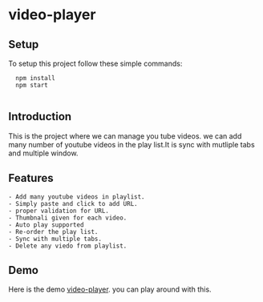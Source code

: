 # video-player

## Setup

  To setup this project follow these simple commands:
  ```
    npm install
    npm start
    
  ```

## Introduction

 
 This is the project where we can manage you tube videos. we can add many number of youtube videos in the play list.It is sync with mutliple tabs and multiple window.
    
## Features

    - Add many youtube videos in playlist.
    - Simply paste and click to add URL.
    - proper validation for URL.
    - Thumbnali given for each video.
    - Auto play supported
    - Re-order the play list.
    - Sync with multiple tabs.
    - Delete any viedo from playlist.
    
## Demo
    
  Here is the demo [video-player](https://vedio-player-playlist.netlify.app/). you can play around with this.
